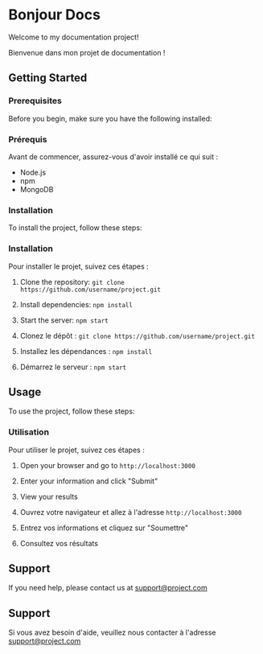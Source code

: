 # Bonjour Docs

Welcome to my documentation project!

Bienvenue dans mon projet de documentation !

## Getting Started

### Prerequisites

Before you begin, make sure you have the following installed:

### Prérequis

Avant de commencer, assurez-vous d'avoir installé ce qui suit :

- Node.js
- npm
- MongoDB

### Installation

To install the project, follow these steps:

### Installation

Pour installer le projet, suivez ces étapes :

1. Clone the repository: `git clone https://github.com/username/project.git`
2. Install dependencies: `npm install`
3. Start the server: `npm start`

1. Clonez le dépôt : `git clone https://github.com/username/project.git`
2. Installez les dépendances : `npm install`
3. Démarrez le serveur : `npm start`

## Usage

To use the project, follow these steps:

### Utilisation

Pour utiliser le projet, suivez ces étapes :

1. Open your browser and go to `http://localhost:3000`
2. Enter your information and click "Submit"
3. View your results

1. Ouvrez votre navigateur et allez à l'adresse `http://localhost:3000`
2. Entrez vos informations et cliquez sur "Soumettre"
3. Consultez vos résultats

## Support

If you need help, please contact us at support@project.com

## Support

Si vous avez besoin d'aide, veuillez nous contacter à l'adresse support@project.com
